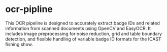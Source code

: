 # ocr-pipline
This OCR pipeline is designed to accurately extract badge IDs and related information from scanned documents using OpenCV and EasyOCR. It includes image preprocessing for noise reduction, grid and table boundary detection, and flexible handling of variable badge ID formats for the ICAST fishing show.
